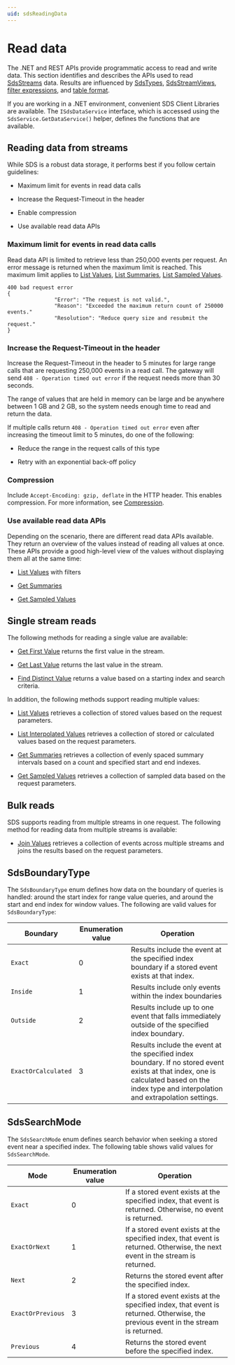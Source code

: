 ```yaml
---
uid: sdsReadingData
---
```


# Read data

The .NET and REST APIs provide programmatic access to read and write data. This section identifies and describes the APIs used to read [SdsStreams](xref:sdsStreams) data. Results are influenced by [SdsTypes](xref:sdsTypes), [SdsStreamViews](xref:sdsStreamViews), [filter expressions](xref:sdsFilterExpressions), and [table format](xref:sdsTableFormat).

If you are working in a .NET environment, convenient SDS Client Libraries are available. The `ISdsDataService` interface, which is accessed using the `SdsService.GetDataService()` helper, defines the functions that are available.

## Reading data from streams

While SDS is a robust data storage, it performs best if you follow certain guidelines:

- Maximum limit for events in read data calls

- Increase the Request-Timeout in the header

- Enable compression

- Use available read data APIs

### Maximum limit for events in read data calls

Read data API is limited to retrieve less than 250,000 events per request. An error message is returned when the maximum limit is reached. This maximum limit applies to [List Values](xref:sdsStreamsAPI#list-streams), [List Summaries](xref:sdsStreamsAPI#list-summaries), [List Sampled Values](xref:sdsStreamsAPI#list-sampled-values).

```text
400 bad request error
{ 
               "Error": "The request is not valid.", 
               "Reason": "Exceeded the maximum return count of 250000 events." 
               "Resolution": "Reduce query size and resubmit the request." 
} 
```

### Increase the Request-Timeout in the header

Increase the Request-Timeout in the header to 5 minutes for large range calls that are requesting 250,000 events in a read call. The gateway will send `408 - Operation timed out error` if the request needs more than 30 seconds.

The range of values that are held in memory can be large and be anywhere between 1 GB and 2 GB, so the system needs enough time to read and return the data.

If multiple calls return `408 - Operation timed out error` even after increasing the timeout limit to 5 minutes, do one of the following:

- Reduce the range in the request calls of this type

- Retry with an exponential back-off policy

### Compression

Include ``Accept-Encoding: gzip, deflate`` in the HTTP header. This enables compression. For more information, see [Compression](xref:sdsCompression#supported-compression-schemes).

### Use available read data APIs

Depending on the scenario, there are different read data APIs available. They return an overview of the values instead of reading all values at once. These APIs provide a good high-level view of the values without displaying them all at the same time:

- [List Values](xref:sdsReadingDataApi#list-values) with filters

- [Get Summaries](xref:sdsReadingDataApi#get-summaries)

- [Get Sampled Values](xref:sdsReadingDataApi#get-sampled-values)

## Single stream reads

The following methods for reading a single value are available:

- [Get First Value](xref:sdsReadingDataApi#get-first-value) returns the first value in the stream.

- [Get Last Value](xref:sdsReadingDataApi#get-last-value) returns the last value in the stream.

- [Find Distinct Value](xref:sdsReadingDataApi#find-distinct-value) returns a value based on a starting index and search criteria.

In addition, the following methods support reading multiple values:

- [List Values](xref:sdsReadingDataApi#list-values) retrieves a collection of stored values based on the request parameters.

- [List Interpolated Values](xref:sdsReadingDataApi#list-interpolated-values) retrieves a collection of stored or calculated values based on the request parameters.

- [Get Summaries](xref:sdsReadingDataApi#get-summaries) retrieves a collection of evenly spaced summary intervals based on a count and specified start and end indexes.

- [Get Sampled Values](xref:sdsReadingDataApi#get-sampled-values) retrieves a collection of sampled data based on the request parameters.

## Bulk reads

SDS supports reading from multiple streams in one request. The following method for reading data from multiple streams is available:

- [Join Values](xref:sdsReadingDataApi#join-values) retrieves a collection of events across multiple streams and joins the results based on the request parameters.

## SdsBoundaryType

The `SdsBoundaryType` enum defines how data on the boundary of queries is handled: around the start index for range value queries,  and around the start and end index for window values. The following are valid values for `SdsBoundaryType`:

| Boundary | Enumeration value | Operation |
| -------  | ----------------- | --------- |
| `Exact`    | 0                 | Results include the event at the specified index boundary if a stored event exists at that index. |
| `Inside`   | 1                 | Results include only events within the index boundaries |
| `Outside`  | 2                 | Results include up to one event that falls immediately outside of the specified index boundary. |
| `ExactOrCalculated` | 3        | Results include the event at the specified index boundary. If no stored event exists at that index, one is calculated based on the index type and interpolation and extrapolation settings. |

## SdsSearchMode

The `SdsSearchMode` enum defines search behavior when seeking a stored event near a specified index. The following table shows valid values for `SdsSearchMode`.

| Mode  | Enumeration value | Operation |
| ----- | ----------------- | --------- |
| `Exact` | 0                 | If a stored event exists at the specified index, that event is returned. Otherwise, no event is returned. |
| `ExactOrNext` | 1           | If a stored event exists at the specified index, that event is returned. Otherwise, the next event in the stream is returned. |
| `Next` | 2                  | Returns the stored event after the specified index. |
| `ExactOrPrevious` | 3       | If a stored event exists at the specified index, that event is returned. Otherwise, the previous event in the stream is returned. |
| `Previous` | 4              | Returns the stored event before the specified index. |
